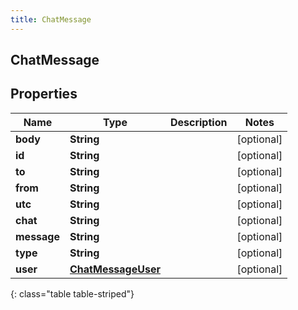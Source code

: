 ```yaml
---
title: ChatMessage
---
```

## ChatMessage


## Properties

| Name | Type | Description | Notes |
| ------------ | ------------- | ------------- | ------------- |
| **body** | **String** |  |  [optional] |
| **id** | **String** |  |  [optional] |
| **to** | **String** |  |  [optional] |
| **from** | **String** |  |  [optional] |
| **utc** | **String** |  |  [optional] |
| **chat** | **String** |  |  [optional] |
| **message** | **String** |  |  [optional] |
| **type** | **String** |  |  [optional] |
| **user** | [**ChatMessageUser**](ChatMessageUser.html) |  |  [optional] |
{: class="table table-striped"}



